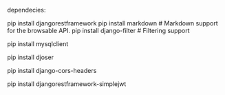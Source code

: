 dependecies: 

pip install djangorestframework
pip install markdown       # Markdown support for the browsable API.
pip install django-filter  # Filtering support

pip install mysqlclient


pip install djoser

pip install django-cors-headers

pip install djangorestframework-simplejwt
